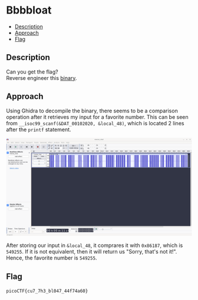 # Bbbbloat

- [Description](#description)
- [Approach](#approach)
- [Flag](#flag)

## Description

Can you get the flag? <br>
Reverse engineer this [binary](https://artifacts.picoctf.net/c/47/bbbbloat).

## Approach

Using Ghidra to decompile the binary, there seems to be a comparison operation after it retrieves my input for a favorite number. This can be seen from `__isoc99_scanf(&DAT_00102020, &local_48)`, which is located 2 lines after the `printf` statement.

<p align="center">
  <img src="https://raw.githubusercontent.com/DarrenPea/picoCTF_writeups/refs/heads/main/picoCTF-2022/Cryptography/morse-code/img/morse.png" />
</p>

After storing our input in `&local_48`, it comprares it with `0x86187`, which is `549255`. If it is not equivalent, then it will return us "Sorry, that\'s not it!". Hence, the favorite number is `549255`.

## Flag

`picoCTF{cu7_7h3_bl047_44f74a60}`